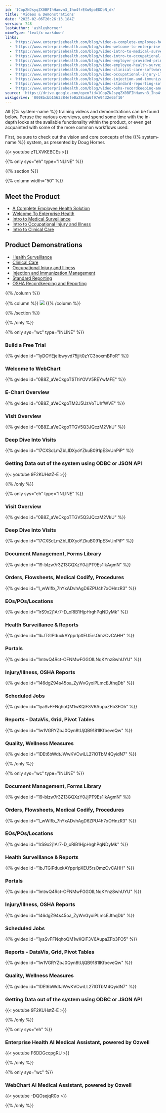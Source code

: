 ```yaml
---
id: '1CopZNJsyqZX0BFIhHamvn3_Iho4frEXu9poEDDbN_dk'
title: 'Videos & Demonstrations'
date: '2025-02-06T20:26:13.184Z'
version: 748
lastAuthor: 'ashleyhorner'
mimeType: 'text/x-markdown'
links:
  - 'https://www.enterprisehealth.com/blog/video-a-complete-employee-health-solution-enterprise-health'
  - 'https://www.enterprisehealth.com/blog/video-welcome-to-enterprise-health-enterprise-health'
  - 'https://www.enterprisehealth.com/blog/video-intro-to-medical-surveillance-enterprise-health'
  - 'https://www.enterprisehealth.com/blog/video-intro-to-occupational-injury-and-illness'
  - 'https://www.enterprisehealth.com/blog/video-employer-provided-primary-care-software-enterprise-health'
  - 'https://www.enterprisehealth.com/blog/video-employee-health-surveillance-software-demo-enterprise-health'
  - 'https://www.enterprisehealth.com/blog/video-clinical-care-software-demo'
  - 'https://www.enterprisehealth.com/blog/video-occupational-injury-illness-software-demo'
  - 'https://www.enterprisehealth.com/blog/video-injection-and-immunization-management-software-demo'
  - 'https://www.enterprisehealth.com/blog/video-standard-reporting-software-demo-enterprise-health'
  - 'https://www.enterprisehealth.com/blog/video-osha-recordkeeping-and-reporting-software-demo'
source: 'https://drive.google.com/open?id=1CopZNJsyqZX0BFIhHamvn3_Iho4frEXu9poEDDbN_dk'
wikigdrive: '0008bcbb1563384efe0a28ada6f97e9432e65f10'
---
```

All {{% system-name %}} training videos and demonstrations can be found below. Peruse the various overviews, and spend some time with the in-depth looks at the available functionality within the product, or even get acquainted with some of the more common workflows used.

First, be sure to check out the vision and core concepts of the {{% system-name %}} system, as presented by Doug Horner.

{{< youtube zTLXVKEBCEs >}}

{{% only sys="eh" type="INLINE" %}}

{{% section %}}

{{% column width="50" %}}

## Meet the Product

* [A Complete Employee Health Solution](https://www.enterprisehealth.com/blog/video-a-complete-employee-health-solution-enterprise-health)
* [Welcome To Enterprise Health](https://www.enterprisehealth.com/blog/video-welcome-to-enterprise-health-enterprise-health)
* [Intro to Medical Surveillance](https://www.enterprisehealth.com/blog/video-intro-to-medical-surveillance-enterprise-health)
* [Intro to Occupational Injury and Illness](https://www.enterprisehealth.com/blog/video-intro-to-occupational-injury-and-illness)
* [Intro to Clinical Care](https://www.enterprisehealth.com/blog/video-employer-provided-primary-care-software-enterprise-health)

## Product Demonstrations

* [Health Surveillance](https://www.enterprisehealth.com/blog/video-employee-health-surveillance-software-demo-enterprise-health)
* [Clinical Care](https://www.enterprisehealth.com/blog/video-clinical-care-software-demo)
* [Occupational Injury and Illness](https://www.enterprisehealth.com/blog/video-occupational-injury-illness-software-demo)
* [Injection and Immunization Management](https://www.enterprisehealth.com/blog/video-injection-and-immunization-management-software-demo)
* [Standard Reporting](https://www.enterprisehealth.com/blog/video-standard-reporting-software-demo-enterprise-health)
* [OSHA Recordkeeping and Reporting](https://www.enterprisehealth.com/blog/video-osha-recordkeeping-and-reporting-software-demo)

{{% /column %}}

{{% column %}}
![](../videos-and-demonstrations.assets/e6f9431ad83fc70ead4f3905698728d0.png)
{{% /column %}}

{{% /section %}}

{{% /only %}}

{{% only sys="wc" type="INLINE" %}}

### Build a Free Trial

{{% gvideo  id="1yDOYEjeIbwyvd75jjit0zYC3boxmBPoR" %}}

### Welcome to WebChart

{{% gvideo  id="0B8Z_aVeCkgoTSThYOVV5REYwMFE" %}}

### E-Chart Overview

{{% gvideo  id="0B8Z_aVeCkgoTM2J5UzVoTUhfWVE" %}}

### Visit Overview

{{% gvideo  id="0B8Z_aVeCkgoTTGV5Q3JQczM2VkU" %}}

### Deep Dive Into Visits

{{% gvideo  id="17CXSdLmZbLIDXyoYZkuB091pE3vUnPiP" %}}

### Getting Data out of the system using ODBC or JSON API

{{< youtube 9F2KUHstZ-E >}}

{{% /only %}}

{{% only sys="eh" type="INLINE" %}}

### Visit Overview

{{% gvideo  id="0B8Z_aVeCkgoTTGV5Q3JQczM2VkU" %}}

### Deep Dive Into Visits

{{% gvideo  id="17CXSdLmZbLIDXyoYZkuB091pE3vUnPiP" %}}

### Document Management, Forms Library

{{% gvideo  id="19-blzw7r3Z13GQXzY0JjPT9Es1IkAgmN" %}}

### Orders, Flowsheets, Medical Codify, Procedures

{{% gvideo  id="1_wWIfb_7hYxADvhAgD6ZPU4h7xOHnzR3" %}}

### EOs/POs/Locations

{{% gvideo  id="1rS9x2j1Ar7-D_oRIB1HjpHrghPqNDyMk" %}}

### Health Surveillance & Reports

{{% gvideo  id="1bJTGlPduxkAYpprlpXEU5rsOmzCvCAHH" %}}

### Portals

{{% gvideo  id="1mtwQ4Rct-OFNMwFGGOILNqKYnz8whUYU" %}}

### Injury/Illness, OSHA Reports

{{% gvideo  id="146dgZ94s45oa_ZyWvGyoiPLmcEJthqDb" %}}

### Scheduled Jobs

{{% gvideo  id="1yaSvFFNqhoQM1wKQlF3V6AupaZFb3FO5" %}}

### Reports - DataVis, Grid, Pivot Tables

{{% gvideo  id="1w1VGRYZbJ0Qyn8tUjQB9181lKfbeveQw" %}}

### Quality, Wellness Measures

{{% gvideo  id="1DEt6bWdtJWwKVCwiLL27lOTbM4QyidN7" %}}

{{% /only %}}

{{% only sys="wc" type="INLINE" %}}

### Document Management, Forms Library

{{% gvideo  id="19-blzw7r3Z13GQXzY0JjPT9Es1IkAgmN" %}}

### Orders, Flowsheets, Medical Codify, Procedures

{{% gvideo  id="1_wWIfb_7hYxADvhAgD6ZPU4h7xOHnzR3" %}}

### EOs/POs/Locations

{{% gvideo  id="1rS9x2j1Ar7-D_oRIB1HjpHrghPqNDyMk" %}}

### Health Surveillance & Reports

{{% gvideo  id="1bJTGlPduxkAYpprlpXEU5rsOmzCvCAHH" %}}

### Portals

{{% gvideo  id="1mtwQ4Rct-OFNMwFGGOILNqKYnz8whUYU" %}}

### Injury/Illness, OSHA Reports

{{% gvideo  id="146dgZ94s45oa_ZyWvGyoiPLmcEJthqDb" %}}

### Scheduled Jobs

{{% gvideo  id="1yaSvFFNqhoQM1wKQlF3V6AupaZFb3FO5" %}}

### Reports - DataVis, Grid, Pivot Tables

{{% gvideo  id="1w1VGRYZbJ0Qyn8tUjQB9181lKfbeveQw" %}}

### Quality, Wellness Measures

{{% gvideo  id="1DEt6bWdtJWwKVCwiLL27lOTbM4QyidN7" %}}

### Getting Data out of the system using ODBC or JSON API

{{< youtube 9F2KUHstZ-E >}}

{{% /only %}}

{{% only sys="eh" %}}

### Enterprise Health AI Medical Assistant, powered by Ozwell

{{< youtube F6DDGccpgRU >}}

{{% /only %}}

{{% only sys="wc" %}}

### WebChart AI Medical Assistant, powered by Ozwell

{{< youtube -DQOsejqR0o >}}

{{% /only %}}
